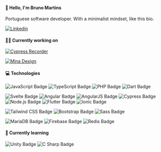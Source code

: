 #### 👋 Hello, I'm Bruno Martins
Portuguese software developer. With a minimalist mindset, like this bio.

<a href="https://www.linkedin.com/in/brunorodrigues355/"><img alt="Linkedin" src="https://img.shields.io/badge/LinkedIn-0A66C2?logo=linkedin&logoColor=fff&style=for-the-badge"></a>

#### 🧑‍💻 Currently working on
<a href="https://github.com/bmartinsdev/cypress-story-recorder"><img alt="Cypress Recorder" src="https://img.shields.io/endpoint?style=for-the-badge&url=https%3A%2F%2Fbmartins.dev%2Fbadges%2Fcypress-recorder.json"></a>

<a href="https://github.com/bmartinsdev/mina-svelte-kit"><img alt="Mina Design" src="https://img.shields.io/endpoint?style=for-the-badge&url=https%3A%2F%2Fbmartins.dev%2Fbadges%2Fmina-design.json"></a>



#### 💻 Technologies
![JavaScript Badge](https://img.shields.io/badge/JavaScript-F7DF1E?logo=javascript&logoColor=000&style=for-the-badge) ![TypeScript Badge](https://img.shields.io/badge/TypeScript-3178C6?logo=typescript&logoColor=fff&style=for-the-badge) ![PHP Badge](https://img.shields.io/badge/PHP-777BB4?logo=php&logoColor=fff&style=for-the-badge) ![Dart Badge](https://img.shields.io/badge/Dart-0175C2?logo=dart&logoColor=fff&style=for-the-badge)

![Svelte Badge](https://img.shields.io/badge/Svelte-FF3E00?logo=svelte&logoColor=fff&style=for-the-badge) ![Angular Badge](https://img.shields.io/badge/Angular-DD0031?logo=angular&logoColor=fff&style=for-the-badge) ![AngularJS Badge](https://img.shields.io/badge/AngularJS-E23237?logo=angularjs&logoColor=fff&style=for-the-badge) ![Cypress Badge](https://img.shields.io/badge/Cypress-17202C?logo=cypress&logoColor=fff&style=for-the-badge) ![Node.js Badge](https://img.shields.io/badge/Node.js-393?logo=nodedotjs&logoColor=fff&style=for-the-badge) ![Flutter Badge](https://img.shields.io/badge/Flutter-02569B?logo=flutter&logoColor=fff&style=for-the-badge) ![Ionic Badge](https://img.shields.io/badge/Ionic-3880FF?logo=ionic&logoColor=fff&style=for-the-badge)

![Tailwind CSS Badge](https://img.shields.io/badge/Tailwind%20CSS-06B6D4?logo=tailwindcss&logoColor=fff&style=for-the-badge) ![Bootstrap Badge](https://img.shields.io/badge/Bootstrap-7952B3?logo=bootstrap&logoColor=fff&style=for-the-badge) ![Sass Badge](https://img.shields.io/badge/Sass-C69?logo=sass&logoColor=fff&style=for-the-badge)

![MariaDB Badge](https://img.shields.io/badge/MariaDB-003545?logo=mariadb&logoColor=fff&style=for-the-badge) ![Firebase Badge](https://img.shields.io/badge/Firebase-FFCA28?logo=firebase&logoColor=000&style=for-the-badge) ![Redis Badge](https://img.shields.io/badge/Redis-DC382D?logo=redis&logoColor=fff&style=for-the-badge)

#### 📖 Currently learning
![Unity Badge](https://img.shields.io/badge/Unity-FFF?logo=unity&logoColor=000&style=for-the-badge) ![C Sharp Badge](https://img.shields.io/badge/C%20Sharp-239120?logo=csharp&logoColor=fff&style=for-the-badge)
